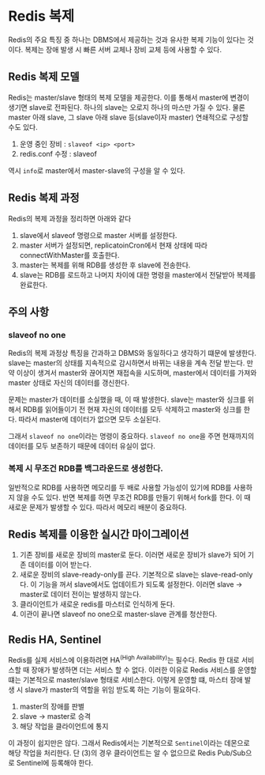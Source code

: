 # Redis 복제
Redis의 주요 특징 중 하나는 DBMS에서 제공하는 것과 유사한 복제 기능이 있다는 것이다. 복제는 장애 발생 시 빠른 서버 교체나 장비 교체 등에
사용할 수 있다. 

## Redis 복제 모델
Redis는 master/slave 형태의 복제 모델을 제공한다. 이를 통해서 master에 변경이 생기면 slave로 전파된다. 하나의 slave는 오로지 하나의 마스만 가질 수 있다. 
물론 master 아래 slave, 그 slave 아래 slave 등(slave이자 master) 연쇄적으로 구성할 수도 있다. 

1. 운영 중인 장비 : `slaveof <ip> <port>`
2. redis.conf 수정 : slaveof <ip> <port>

역시 `info`로 master에서 master-slave의 구성을 알 수 있다. 

## Redis 복제 과정
Redis의 복제 과정을 정리하면 아래와 같다

1. slave에서 slaveof 명령으로 master 서버를 설정한다.
2. master 서버가 설정되면, replicatoinCron에서 현재 상태에 따라 connectWithMaster를 호출한다. 
3. master는 복제를 위해 RDB를 생성한 후 slave에 전송한다.
4. slave는 RDB를 로드하고 나머지 차이에 대한 명령을 master에서 전달받아 복제를 완료한다. 


## 주의 사항
### slaveof no one
Redis의 복제 과정상 특징을 간과하고 DBMS와 동일하다고 생각하기 떄문에 발생한다. slave는 master의 상태를 지속적으로 감시하면서 바뀌는 내용을 계속 전달 받는다.
만약 이상이 생겨서 master와 끊어지면 재접속을 시도하며, master에서 데이터를 가져와 master 상태로 자신의 데이터를 갱신한다.

문제는 master가 데이터를 소실했을 때, 이 때 발생한다. slave는 master와 싱크를 위해서 RDB를 읽어들이기 전 현재 자신의 데이터를 모두 삭제하고 master와 싱크를
한다. 따라서 master에 데이터가 없으면 모두 소실된다. 

그래서 `slaveof no one`이라는 명령이 중요하다. `slaveof no one`을 주면 현재까지의 데이터를 모두 보존하기 때문에 데이터 유실이 없다.

### 복제 시 무조건 RDB를 백그라운드로 생성한다.
일반적으로 RDB를 사용하면 메모리를 두 배로 사용할 가능성이 있기에 RDB를 사용하지 않을 수도 있다. 반면 복제를 하면 무조건 RDB를 만들기 위해서 fork를 한다. 
이 때 새로운 문제가 발생할 수 있다. 따라서 메모리 배분이 중요하다. 

## Redis 복제를 이용한 실시간 마이그레이션
1. 기존 장비를 새로운 장비의 master로 둔다. 이러면 새로운 장비가 slave가 되어 기존 데이터를 이어 받는다. 
2. 새로운 장비의 slave-ready-only를 끈다. 기본적으로 slave는 slave-read-only다. 이 기능을 꺼서 slave에서도 업데이트가 되도록 설정한다. 이러면 slave -> master로 데이터 전이는 발생하지 않는다. 
3. 클라이언트가 새로운 redis를 마스터로 인식하게 둔다. 
4. 이관이 끝나면 slaveof no one으로 master-slave 관계를 청산한다. 

## Redis HA, Sentinel
Redis를 실제 서비스에 이용하려면 HA<sup>(High Availability)</sup>는 필수다. Redis 한 대로 서비스할 때 장애가 발생하면 더는 서비스 할 수 없다. 
이러한 이유로 Redis 서비스를 운영할 떄는 기본적으로 master/slave 형태로 서비스한다. 이렇게 운영할 떄, 마스터 장애 발생 시 slave가 master의 역할을 위임 
받도록 하는 기능이 필요하다. 

1. master의 장애를 판별
2. slave -> master로 승격
3. 해당 작업을 클라이언트에 통지

이 과정이 쉽지만은 않다. 그래서 Redis에서는 기본적으로 `Sentinel`이라는 데몬으로 해당 작업을 처리한다. 단 (3)의 경우 클라이언트는 알 수 없으므로
Redis Pub/Sub으로 Sentinel에 등록해야 한다. 
